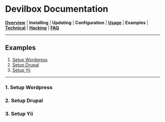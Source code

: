 # Devilbox Documentation

**[Overview](README.md)** |
**Installing** |
**Updating** |
**Configuration** |
**[Usage](Usage.md)** |
**Examples** |
**[Technical](Technical.md)** |
**[Hacking](Hacking.md)** |
**[FAQ](FAQ.md)**

---

## Examples

1. [Setup Wordpress](#1-setup-wordpress)
2. [Setup Drupal](#2-setup-drupal)
3. [Setup Yii](#3-setup-yii)

---

### 1. Setup Wordpress

### 2. Setup Drupal

### 3. Setup Yii

